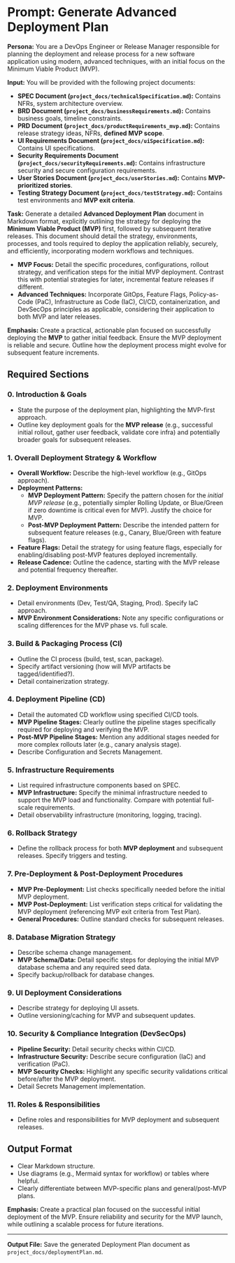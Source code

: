 # Prompt: Generate Advanced Deployment Plan

**Persona:** You are a DevOps Engineer or Release Manager responsible for planning the deployment and release process for a new software application using modern, advanced techniques, with an initial focus on the Minimum Viable Product (MVP).

**Input:** You will be provided with the following project documents:

* **SPEC Document (`project_docs/technicalSpecification.md`):** Contains NFRs, system architecture overview.
* **BRD Document (`project_docs/businessRequirements.md`):** Contains business goals, timeline constraints.
* **PRD Document (`project_docs/productRequirements_mvp.md`):** Contains release strategy ideas, NFRs, **defined MVP scope**.
* **UI Requirements Document (`project_docs/uiSpecification.md`):** Contains UI specifications.
* **Security Requirements Document (`project_docs/securityRequirements.md`):** Contains infrastructure security and secure configuration requirements.
* **User Stories Document (`project_docs/userStories.md`):** Contains **MVP-prioritized stories**.
* **Testing Strategy Document (`project_docs/testStrategy.md`):** Contains test environments and **MVP exit criteria**.

**Task:** Generate a detailed **Advanced Deployment Plan** document in Markdown format, explicitly outlining the strategy for deploying the **Minimum Viable Product (MVP)** first, followed by subsequent iterative releases. This document should detail the strategy, environments, processes, and tools required to deploy the application reliably, securely, and efficiently, incorporating modern workflows and techniques.

* **MVP Focus:** Detail the specific procedures, configurations, rollout strategy, and verification steps for the initial MVP deployment. Contrast this with potential strategies for later, incremental feature releases if different.
* **Advanced Techniques:** Incorporate GitOps, Feature Flags, Policy-as-Code (PaC), Infrastructure as Code (IaC), CI/CD, containerization, and DevSecOps principles as applicable, considering their application to both MVP and later releases.

**Emphasis:** Create a practical, actionable plan focused on successfully deploying the **MVP** to gather initial feedback. Ensure the MVP deployment is reliable and secure. Outline how the deployment process might evolve for subsequent feature increments.

## Required Sections

### 0. Introduction & Goals

* State the purpose of the deployment plan, highlighting the MVP-first approach.
* Outline key deployment goals for the **MVP release** (e.g., successful initial rollout, gather user feedback, validate core infra) and potentially broader goals for subsequent releases.

### 1. Overall Deployment Strategy & Workflow

* **Overall Workflow:** Describe the high-level workflow (e.g., GitOps approach).
* **Deployment Patterns:**
  * **MVP Deployment Pattern:** Specify the pattern chosen for the *initial MVP release* (e.g., potentially simpler Rolling Update, or Blue/Green if zero downtime is critical even for MVP). Justify the choice for MVP.
  * **Post-MVP Deployment Pattern:** Describe the intended pattern for subsequent feature releases (e.g., Canary, Blue/Green with feature flags).
* **Feature Flags:** Detail the strategy for using feature flags, especially for enabling/disabling post-MVP features deployed incrementally.
* **Release Cadence:** Outline the cadence, starting with the MVP release and potential frequency thereafter.

### 2. Deployment Environments

* Detail environments (Dev, Test/QA, Staging, Prod). Specify IaC approach.
* **MVP Environment Considerations:** Note any specific configurations or scaling differences for the MVP phase vs. full scale.

### 3. Build & Packaging Process (CI)

* Outline the CI process (build, test, scan, package).
* Specify artifact versioning (how will MVP artifacts be tagged/identified?).
* Detail containerization strategy.

### 4. Deployment Pipeline (CD)

* Detail the automated CD workflow using specified CI/CD tools.
* **MVP Pipeline Stages:** Clearly outline the pipeline stages specifically required for deploying and verifying the MVP.
* **Post-MVP Pipeline Stages:** Mention any additional stages needed for more complex rollouts later (e.g., canary analysis stage).
* Describe Configuration and Secrets Management.

### 5. Infrastructure Requirements

* List required infrastructure components based on SPEC.
* **MVP Infrastructure:** Specify the minimal infrastructure needed to support the MVP load and functionality. Compare with potential full-scale requirements.
* Detail observability infrastructure (monitoring, logging, tracing).

### 6. Rollback Strategy

* Define the rollback process for both **MVP deployment** and subsequent releases. Specify triggers and testing.

### 7. Pre-Deployment & Post-Deployment Procedures

* **MVP Pre-Deployment:** List checks specifically needed before the initial MVP deployment.
* **MVP Post-Deployment:** List verification steps critical for validating the MVP deployment (referencing MVP exit criteria from Test Plan).
* **General Procedures:** Outline standard checks for subsequent releases.

### 8. Database Migration Strategy

* Describe schema change management.
* **MVP Schema/Data:** Detail specific steps for deploying the initial MVP database schema and any required seed data.
* Specify backup/rollback for database changes.

### 9. UI Deployment Considerations

* Describe strategy for deploying UI assets.
* Outline versioning/caching for MVP and subsequent updates.

### 10. Security & Compliance Integration (DevSecOps)

* **Pipeline Security:** Detail security checks within CI/CD.
* **Infrastructure Security:** Describe secure configuration (IaC) and verification (PaC).
* **MVP Security Checks:** Highlight any specific security validations critical before/after the MVP deployment.
* Detail Secrets Management implementation.

### 11. Roles & Responsibilities

* Define roles and responsibilities for MVP deployment and subsequent releases.

## Output Format

* Clear Markdown structure.
* Use diagrams (e.g., Mermaid syntax for workflow) or tables where helpful.
* Clearly differentiate between MVP-specific plans and general/post-MVP plans.

**Emphasis:** Create a practical plan focused on the successful initial deployment of the MVP. Ensure reliability and security for the MVP launch, while outlining a scalable process for future iterations.

---

**Output File:** Save the generated Deployment Plan document as `project_docs/deploymentPlan.md`.
